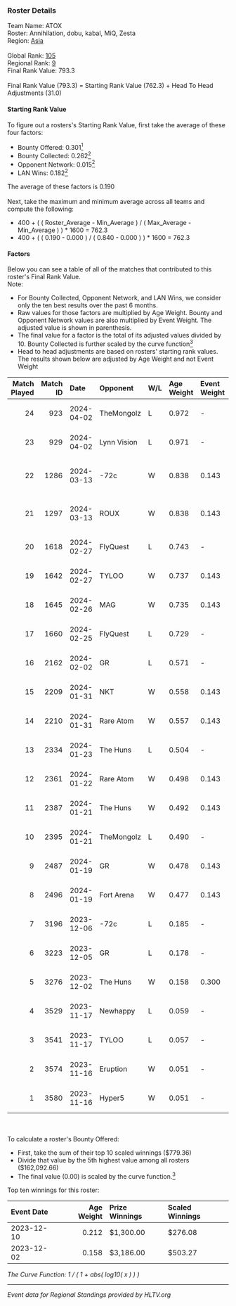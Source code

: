 ### Roster Details<br />
Team Name: ATOX<br />
Roster: Annihilation, dobu, kabal, MiQ, Zesta<br />
Region: [Asia]( ../standings_asia.md)<br />
<br />
Global Rank: [105](../standings_global.md)<br />
Regional Rank: [9]( ../standings_asia.md)<br />
Final Rank Value:  793.3<br />
<br />
Final Rank Value (793.3) = Starting Rank Value (762.3) + Head To Head Adjustments (31.0)<br />

#### Starting Rank Value<br />
To figure out a rosters's Starting Rank Value, first take the average of these four factors:<br />
- Bounty Offered: 0.301[<sup>1</sup>](#table2)
- Bounty Collected: 0.262[<sup>2</sup>](#table1)
- Opponent Network: 0.015[<sup>2</sup>](#table1)
- LAN Wins: 0.182[<sup>2</sup>](#table1)

The average of these factors is 0.190<br />
<br />
Next, take the maximum and minimum average across all teams and compute the following:<br />
- 400 + ( ( Roster_Average - Min_Average ) / ( Max_Average - Min_Average ) ) * 1600 = 762.3
- 400 + ( ( 0.190 - 0.000 ) / ( 0.840 - 0.000 ) ) * 1600 = 762.3


#### Factors<br />
Below you can see a table of all of the matches that contributed to this roster's Final Rank Value.<br />
Note:<br />

- For Bounty Collected, Opponent Network, and LAN Wins, we consider only the ten best results over the past 6 months.
- Raw values for those factors are multiplied by Age Weight. Bounty and Opponent Network values are also multiplied by Event Weight. The adjusted value is shown in parenthesis.
- The final value for a factor is the total of its adjusted values divided by 10. Bounty Collected is further scaled by the curve function[<sup>3</sup>](#curveFunction)
- Head to head adjustments are based on rosters' starting rank values. The results shown below are adjusted by Age Weight and not Event Weight
<span id="table1"></span><br />


| Match Played | Match ID | Date       | Opponent    | W/L | Age Weight | Event Weight | Bounty Collected | Opponent Network | LAN Wins  | H2H Adj. | Roster                                |
| -: | -: | :- | :- | :- | :- | :- | :- | :- | :- | -: | :- |
|           24 |      923 | 2024-04-02 | TheMongolz  | L   | 0.972      | -            | -                | -                | -         |    -1.03 | Annihilation, dobu, kabal, MiQ, Zesta |
|           23 |      929 | 2024-04-02 | Lynn Vision | L   | 0.971      | -            | -                | -                | -         |    -3.82 | Annihilation, dobu, kabal, MiQ, Zesta |
|           22 |     1286 | 2024-03-13 | -72c        | W   | 0.838      | 0.143        | 0.003 (0.000)    | 0.053 (0.006)    | 0 (0.000) |     6.92 | dobu, FlyNN, kabal, MiQ, Zesta        |
|           21 |     1297 | 2024-03-13 | ROUX        | W   | 0.838      | 0.143        | 0.000 (0.000)    | -                | 0 (0.000) |     2.66 | dobu, FlyNN, kabal, MiQ, Zesta        |
|           20 |     1618 | 2024-02-27 | FlyQuest    | L   | 0.743      | -            | -                | -                | -         |    -1.03 | AccuracyTG, dobu, kabal, MiQ, Zesta   |
|           19 |     1642 | 2024-02-27 | TYLOO       | W   | 0.737      | 0.143        | 0.093 (0.010)    | 0.436 (0.046)    | 1 (0.737) |    17.42 | AccuracyTG, dobu, kabal, MiQ, Zesta   |
|           18 |     1645 | 2024-02-26 | MAG         | W   | 0.735      | 0.143        | 0.000 (0.000)    | 0.193 (0.020)    | 1 (0.735) |     5.26 | AccuracyTG, dobu, kabal, MiQ, Zesta   |
|           17 |     1660 | 2024-02-25 | FlyQuest    | L   | 0.729      | -            | -                | -                | -         |    -0.86 | AccuracyTG, dobu, kabal, MiQ, Zesta   |
|           16 |     2162 | 2024-02-02 | GR          | L   | 0.571      | -            | -                | -                | -         |   -11.88 | AccuracyTG, dobu, kabal, MiQ, Zesta   |
|           15 |     2209 | 2024-01-31 | NKT         | W   | 0.558      | 0.143        | 0.013 (0.001)    | 0.088 (0.007)    | 0 (0.000) |     8.34 | AccuracyTG, dobu, kabal, MiQ, Zesta   |
|           14 |     2210 | 2024-01-31 | Rare Atom   | W   | 0.557      | 0.143        | 0.025 (0.002)    | 0.189 (0.015)    | 0 (0.000) |     7.45 | AccuracyTG, dobu, kabal, MiQ, Zesta   |
|           13 |     2334 | 2024-01-23 | The Huns    | L   | 0.504      | -            | -                | -                | -         |   -10.40 | AccuracyTG, dobu, kabal, MiQ, Zesta   |
|           12 |     2361 | 2024-01-22 | Rare Atom   | W   | 0.498      | 0.143        | 0.025 (0.002)    | 0.189 (0.013)    | 0 (0.000) |     6.71 | AccuracyTG, dobu, kabal, MiQ, Zesta   |
|           11 |     2387 | 2024-01-21 | The Huns    | W   | 0.492      | 0.143        | 0.001 (0.000)    | 0.184 (0.013)    | 0 (0.000) |     5.39 | AccuracyTG, dobu, kabal, MiQ, Zesta   |
|           10 |     2395 | 2024-01-21 | TheMongolz  | L   | 0.490      | -            | -                | -                | -         |    -0.34 | AccuracyTG, dobu, kabal, MiQ, Zesta   |
|            9 |     2487 | 2024-01-19 | GR          | W   | 0.478      | 0.143        | 0.005 (0.000)    | 0.217 (0.015)    | 0 (0.000) |     5.42 | AccuracyTG, dobu, kabal, MiQ, Zesta   |
|            8 |     2496 | 2024-01-19 | Fort Arena  | W   | 0.477      | 0.143        | -                | 0.020 (0.001)    | -         |     1.81 | AccuracyTG, dobu, kabal, MiQ, Zesta   |
|            7 |     3196 | 2023-12-06 | -72c        | L   | 0.185      | -            | -                | -                | -         |    -3.96 | AccuracyTG, dobu, kabal, MiQ, Zesta   |
|            6 |     3223 | 2023-12-05 | GR          | L   | 0.178      | -            | -                | -                | -         |    -3.64 | AccuracyTG, dobu, kabal, MiQ, Zesta   |
|            5 |     3276 | 2023-12-02 | The Huns    | W   | 0.158      | 0.300        | 0.001 (0.000)    | 0.184 (0.009)    | 1 (0.158) |     1.67 | AccuracyTG, dobu, kabal, MiQ, Zesta   |
|            4 |     3529 | 2023-11-17 | Newhappy    | L   | 0.059      | -            | -                | -                | -         |    -1.11 | AccuracyTG, dobu, kabal, MiQ, Zesta   |
|            3 |     3541 | 2023-11-17 | TYLOO       | L   | 0.057      | -            | -                | -                | -         |    -0.42 | AccuracyTG, dobu, kabal, MiQ, Zesta   |
|            2 |     3574 | 2023-11-16 | Eruption    | W   | 0.051      | -            | -                | -                | -         |     0.28 | AccuracyTG, dobu, kabal, MiQ, Zesta   |
|            1 |     3580 | 2023-11-16 | Hyper5      | W   | 0.051      | -            | -                | -                | -         |     0.19 | AccuracyTG, dobu, kabal, MiQ, Zesta   |

<br />
<span id="table2"></span><br />
To calculate a roster's Bounty Offered:<br />

- First, take the sum of their top 10 scaled winnings ($779.36)
- Divide that value by the 5th highest value among all rosters ($162,092.66)
- The final value (0.00) is scaled by the curve function.[<sup>3</sup>](#curveFunction)

Top ten winnings for this roster:<br />

| Event Date | Age Weight | Prize Winnings | Scaled Winnings |
| :- | -: | :- | :- |
| 2023-12-10 |      0.212 | $1,300.00      | $276.08         |
| 2023-12-02 |      0.158 | $3,186.00      | $503.27         |


<span id="curveFunction"></span>_The Curve Function: 1 / ( 1 + abs( log10( x ) ) )_<br />

---
_Event data for Regional Standings provided by HLTV.org_<br />
